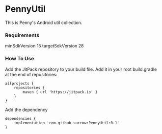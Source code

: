 # PennyUtil
This is Penny's Android util collection.


### Requirements 
minSdkVersion 15
targetSdkVersion 28

### How To Use
Add the JitPack repository to your build file.
Add it in your root build.gradle at the end of repositories:
``` 
allprojects {
    repositories {
        maven { url 'https://jitpack.io' }
    }
} 
```
  
Add the dependency
``` 
dependencies {
    implementation 'com.github.sucrow:PennyUtil:0.1'
} 
```
